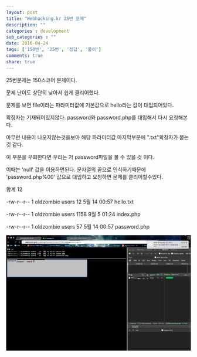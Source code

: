 ```yaml
---
layout: post
title: "Webhacking.kr 25번 문제"
description: ""
categories : development
sub_categories : ""
date: 2016-04-24
tags: ['150번', '25번', '정답', '풀이']
comments: true
share: true
---
```


25번문제는 150스코어 문제이다.

문제 난이도 상단히 낮아서 쉽게 클리어했다.

  

문제를 보면 file이라는 파라미터값에 기본값으로 hello라는 값이 대입되어있다.

확장자는 기재되어있지않다. password와 password.php를 대입해서 다시 요청해본다.

아무런 내용이 나오지않는것을보아 해당 파라미터값 마지막부분에 ".txt"확장자가 붙는 것 같다.

이 부분을 우회한다면 우리는 저 password파일을 볼 수 있을 것 이다.

이때는 'null' 값을 이용하면된다. 문자열의 끝으로 인식하기때문에 'password.php%00' 값으로 대입하고 요청하면 문제를
클리어할수있다.

  

합계 12

-rw-r--r-- 1 oldzombie users 12 5월 14 00:57 hello.txt 

-rw-r--r-- 1 oldzombie users 1158 9월 5 01:24 index.php 

-rw-r--r-- 1 oldzombie users 57 5월 14 00:57 password.php

  

![](/assets/images/posts/602/2240894A571C6CD90FBD66.JPEG)

  

  

